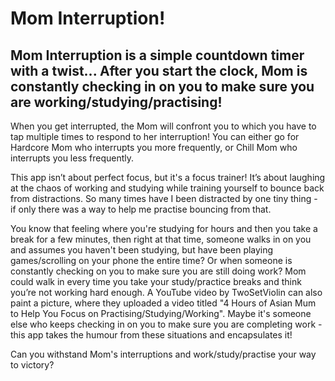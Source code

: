 # Mom Interruption!

## Mom Interruption is a simple countdown timer with a twist... After you start the clock, Mom is constantly checking in on you to make sure you are working/studying/practising!

When you get interrupted, the Mom will confront you to which you have to tap multiple times to respond to her interruption! You can either go for Hardcore Mom who interrupts you more frequently, or Chill Mom who interrupts you less frequently.

This app isn’t about perfect focus, but it's a focus trainer! It’s about laughing at the chaos of working and studying while training yourself to bounce back from distractions. So many times have I been distracted by one tiny thing - if only there was a way to help me practise bouncing from that.

You know that feeling where you're studying for hours and then you take a break for a few minutes, then right at that time, someone walks in on you and assumes you haven't been studying, but have been playing games/scrolling on your phone the entire time? Or when someone is constantly checking on you to make sure you are still doing work? Mom could walk in every time you take your study/practice breaks and think you’re not working hard enough. A YouTube video by TwoSetViolin can also paint a picture, where they uploaded a video titled "4 Hours of Asian Mum to Help You Focus on Practising/Studying/Working". Maybe it's someone else who keeps checking in on you to make sure you are completing work - this app takes the humour from these situations and encapsulates it!

Can you withstand Mom's interruptions and work/study/practise your way to victory?
